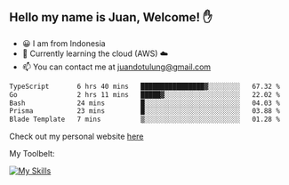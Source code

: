 ## Hello my name is Juan, Welcome! ✋

- 😀 I am from Indonesia
- 📖 Currently learning the cloud (AWS) ☁️
- 📫 You can contact me at juandotulung@gmail.com

<!--START_SECTION:waka-->

```txt
TypeScript       6 hrs 40 mins   ████████████████▓░░░░░░░░   67.32 %
Go               2 hrs 11 mins   █████▓░░░░░░░░░░░░░░░░░░░   22.02 %
Bash             24 mins         █░░░░░░░░░░░░░░░░░░░░░░░░   04.03 %
Prisma           23 mins         █░░░░░░░░░░░░░░░░░░░░░░░░   03.88 %
Blade Template   7 mins          ▒░░░░░░░░░░░░░░░░░░░░░░░░   01.28 %
```

<!--END_SECTION:waka-->

Check out my personal website [here](https://juanchristian.com)

My Toolbelt:

[![My Skills](https://skillicons.dev/icons?i=go,js,ts,nodejs,express,react,nextjs,vue,tailwind,vite,html,css,python,php,aws,bash,linux,postgres,mysql,redis,kafka,docker,vercel,netlify,vscode,figma)](https://skillicons.dev)

